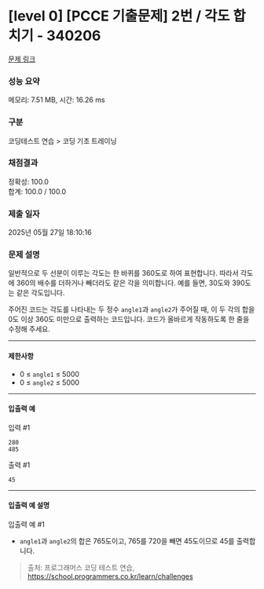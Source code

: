 # [level 0] [PCCE 기출문제] 2번 / 각도 합치기 - 340206 

[문제 링크](https://school.programmers.co.kr/learn/courses/30/lessons/340206?language=python3) 

### 성능 요약

메모리: 7.51 MB, 시간: 16.26 ms

### 구분

코딩테스트 연습 > 코딩 기초 트레이닝

### 채점결과

정확성: 100.0<br/>합계: 100.0 / 100.0

### 제출 일자

2025년 05월 27일 18:10:16

### 문제 설명

<p>일반적으로 두 선분이 이루는 각도는 한 바퀴를 360도로 하여 표현합니다. 따라서 각도에 360의 배수를 더하거나 빼더라도 같은 각을 의미합니다. 예를 들면, 30도와 390도는 같은 각도입니다.</p>

<p>주어진 코드는 각도를 나타내는 두 정수 <code>angle1</code>과 <code>angle2</code>가 주어질 때, 이 두 각의 합을 0도 이상 360도 미만으로 출력하는 코드입니다. 코드가 올바르게 작동하도록 한 줄을 수정해 주세요.</p>

<hr>

<h4>제한사항</h4>

<ul>
<li>0 ≤ <code>angle1</code> ≤ 5000</li>
<li>0 ≤ <code>angle2</code> ≤ 5000</li>
</ul>

<hr>

<h4>입출력 예</h4>

<p>입력 #1</p>
<div class="highlight"><pre class="codehilite"><code>280
485
</code></pre></div>
<p>출력 #1</p>
<div class="highlight"><pre class="codehilite"><code>45
</code></pre></div>
<hr>

<h4>입출력 예 설명</h4>

<p>입출력 예 #1</p>

<ul>
<li><code>angle1</code>과 <code>angle2</code>의 합은 765도이고, 765를 720을 빼면 45도이므로 45를 출력합니다.</li>
</ul>


> 출처: 프로그래머스 코딩 테스트 연습, https://school.programmers.co.kr/learn/challenges